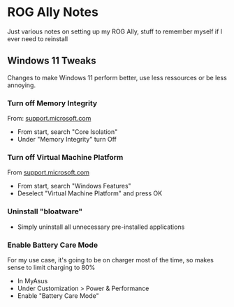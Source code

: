 # ROG Ally Notes
Just various notes on setting up my ROG Ally, stuff to remember myself if I ever need to reinstall

## Windows 11 Tweaks

Changes to make Windows 11 perform better, use less ressources or be less annoying.

### Turn off Memory Integrity
From: [support.microsoft.com](https://support.microsoft.com/en-us/windows/options-to-optimize-gaming-performance-in-windows-11-a255f612-2949-4373-a566-ff6f3f474613)

- From start, search "Core Isolation"
- Under "Memory Integrity" turn Off


### Turn off Virtual Machine Platform
From [support.microsoft.com](https://support.microsoft.com/en-us/windows/options-to-optimize-gaming-performance-in-windows-11-a255f612-2949-4373-a566-ff6f3f474613)

- From start, search "Windows Features"
- Deselect "Virtual Machine Platform" and press OK


### Uninstall "bloatware"

- Simply uninstall all unnecessary pre-installed applications


### Enable Battery Care Mode

For my use case, it's going to be on charger most of the time, so makes sense to limit charging to 80%

- In MyAsus
- Under Customization > Power & Performance
- Enable "Battery Care Mode"